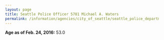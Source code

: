 ```yaml
---
layout: page
title: Seattle Police Officer 5781 Michael A. Waters
permalink: /information/agencies/city_of_seattle/seattle_police_department/copbook/5781/
---
```


**Age as of Feb. 24, 2016:** 53.0
